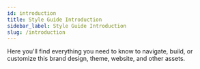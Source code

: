 ```yaml
---
id: introduction
title: Style Guide Introduction
sidebar_label: Style Guide Introduction
slug: /introduction
---
```


Here you'll find everything you need to know to navigate, build, or customize this brand design, theme, website, and other assets.
